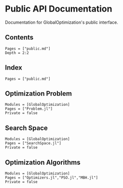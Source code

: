 # Public API Documentation

Documentation for GlobalOptimization's public interface.

## Contents
```@contents
Pages = ["public.md"]
Depth = 2:2
```

## Index
```@index
Pages = ["public.md"]
```

## Optimization Problem
```@autodocs
Modules = [GlobalOptimization]
Pages = ["Problem.jl"]
Private = false
```

## Search Space
```@autodocs
Modules = [GlobalOptimization]
Pages = ["SearchSpace.jl"]
Private = false
```

## Optimization Algorithms
```@autodocs
Modules = [GlobalOptimization]
Pages = ["Optimizers.jl","PSO.jl","MBH.jl"]
Private = false
```